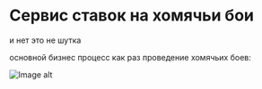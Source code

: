 

# Сервис ставок на хомячьи бои
и нет это не шутка

основной бизнес процесс как раз проведение хомячьих боев:

![Image alt](https://github.com/HarrowX/hamsterbet-parent/master/image/bpmn.svg)